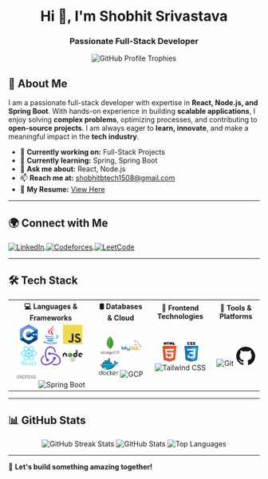<h1 align="center">Hi 👋, I'm Shobhit Srivastava</h1>
<h3 align="center">Passionate Full-Stack Developer</h3>

<p align="center">
  <img src="https://github-profile-trophy.vercel.app/?username=shobhit15082003&theme=dracula&margin-w=15" alt="GitHub Profile Trophies" />
</p>

## 🚀 About Me  
I am a passionate full-stack developer with expertise in **React, Node.js, and Spring Boot**. With hands-on experience in building **scalable applications**, I enjoy solving **complex problems**, optimizing processes, and contributing to **open-source projects**. I am always eager to **learn, innovate**, and make a meaningful impact in the **tech industry**.

- 🔭 **Currently working on:** Full-Stack Projects  
- 🌱 **Currently learning:** Spring, Spring Boot  
- 💬 **Ask me about:** React, Node.js  
- 📫 **Reach me at:** [shobhitbtech1508@gmail.com](mailto:shobhitbtech1508@gmail.com)  
- 📄 **My Resume:** [View Here](https://drive.google.com/file/d/1BtZy7jspCRHXrQM38UMiMKC6P4EDSbKy/view?usp=sharing)  

---

## 🌍 Connect with Me  
<p align="left">
  <a href="https://linkedin.com/in/shobhit-srivastava-24b718215" target="_blank">
    <img align="center" src="https://raw.githubusercontent.com/rahuldkjain/github-profile-readme-generator/master/src/images/icons/Social/linked-in-alt.svg" alt="LinkedIn" height="30" width="40" />
  </a>
  <a href="https://codeforces.com/profile/_show1508_" target="_blank">
    <img align="center" src="https://raw.githubusercontent.com/rahuldkjain/github-profile-readme-generator/master/src/images/icons/Social/codeforces.svg" alt="Codeforces" height="30" width="40" />
  </a>
  <a href="https://leetcode.com/u/_show1508_/" target="_blank">
    <img align="center" src="https://raw.githubusercontent.com/rahuldkjain/github-profile-readme-generator/master/src/images/icons/Social/leet-code.svg" alt="LeetCode" height="30" width="40" />
  </a>
</p>

---

## 🛠️ Tech Stack  
<table>
  <tr>
    <th>💻 Languages & Frameworks</th>
    <th>🛢️ Databases & Cloud</th>
    <th>🎨 Frontend Technologies</th>
    <th>🔧 Tools & Platforms</th>
  </tr>
  <tr>
    <td align="center">
      <img src="https://raw.githubusercontent.com/devicons/devicon/master/icons/cplusplus/cplusplus-original.svg" alt="C++" width="40" height="40"/>
      <img src="https://raw.githubusercontent.com/devicons/devicon/master/icons/java/java-original.svg" alt="Java" width="40" height="40"/>
      <img src="https://raw.githubusercontent.com/devicons/devicon/master/icons/javascript/javascript-original.svg" alt="JavaScript" width="40" height="40"/>
      <img src="https://raw.githubusercontent.com/devicons/devicon/master/icons/react/react-original-wordmark.svg" alt="React" width="40" height="40"/>
      <img src="https://raw.githubusercontent.com/devicons/devicon/master/icons/redux/redux-original.svg" alt="Redux" width="40" height="40"/>
      <img src="https://raw.githubusercontent.com/devicons/devicon/master/icons/nodejs/nodejs-original-wordmark.svg" alt="Node.js" width="40" height="40"/>
      <img src="https://raw.githubusercontent.com/devicons/devicon/master/icons/express/express-original-wordmark.svg" alt="Express.js" width="40" height="40"/>
      <img src="https://www.vectorlogo.zone/logos/springio/springio-icon.svg" alt="Spring Boot" width="40" height="40"/>
    </td>
    <td align="center">
      <img src="https://raw.githubusercontent.com/devicons/devicon/master/icons/mongodb/mongodb-original-wordmark.svg" alt="MongoDB" width="40" height="40"/>
      <img src="https://raw.githubusercontent.com/devicons/devicon/master/icons/mysql/mysql-original-wordmark.svg" alt="MySQL" width="40" height="40"/>
      <img src="https://raw.githubusercontent.com/devicons/devicon/master/icons/docker/docker-original-wordmark.svg" alt="Docker" width="40" height="40"/>
      <img src="https://www.vectorlogo.zone/logos/google_cloud/google_cloud-icon.svg" alt="GCP" width="40" height="40"/>
    </td>
    <td align="center">
      <img src="https://raw.githubusercontent.com/devicons/devicon/master/icons/html5/html5-original-wordmark.svg" alt="HTML5" width="40" height="40"/>
      <img src="https://raw.githubusercontent.com/devicons/devicon/master/icons/css3/css3-original-wordmark.svg" alt="CSS3" width="40" height="40"/>
      <img src="https://www.vectorlogo.zone/logos/tailwindcss/tailwindcss-icon.svg" alt="Tailwind CSS" width="40" height="40"/>
    </td>
    <td align="center">
      <img src="https://www.vectorlogo.zone/logos/git-scm/git-scm-icon.svg" alt="Git" width="40" height="40"/>
      <img src="https://raw.githubusercontent.com/devicons/devicon/master/icons/github/github-original.svg" alt="GitHub" width="40" height="40"/>
    </td>
  </tr>
</table>

---

## 📊 GitHub Stats  
<div align="center">
  <img src="https://github-readme-streak-stats.herokuapp.com/?user=shobhit15082003&theme=radical" alt="GitHub Streak Stats" height="170"/>
  <img src="https://github-readme-stats.vercel.app/api?username=shobhit15082003&show_icons=true&theme=radical" alt="GitHub Stats" height="170"/>
  <img src="https://github-readme-stats.vercel.app/api/top-langs/?username=shobhit15082003&layout=compact&theme=radical" alt="Top Languages" height="170"/>
</div>

---

🚀 **Let's build something amazing together!**
